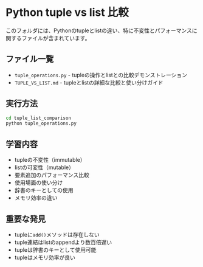 # Python tuple vs list 比較

このフォルダには、Pythonのtupleとlistの違い、特に不変性とパフォーマンスに関するファイルが含まれています。

## ファイル一覧

- `tuple_operations.py` - tupleの操作とlistとの比較デモンストレーション
- `TUPLE_VS_LIST.md` - tupleとlistの詳細な比較と使い分けガイド

## 実行方法

```bash
cd tuple_list_comparison
python tuple_operations.py
```

## 学習内容

- tupleの不変性（immutable）
- listの可変性（mutable）
- 要素追加のパフォーマンス比較
- 使用場面の使い分け
- 辞書のキーとしての使用
- メモリ効率の違い

## 重要な発見

- tupleに`add()`メソッドは存在しない
- tuple連結はlistのappendより数百倍遅い
- tupleは辞書のキーとして使用可能
- tupleはメモリ効率が良い

